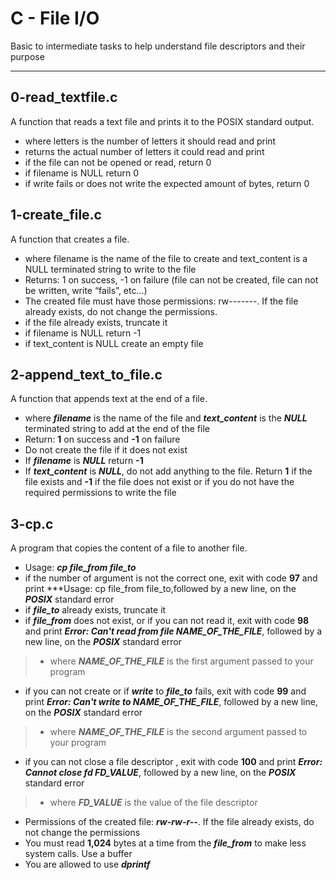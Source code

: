 # C - File I/O
Basic to intermediate tasks to help understand file descriptors and their purpose 
___
## 0-read_textfile.c
A function that reads a text file and prints it to the POSIX standard output.
* where letters is the number of letters it should read and print
* returns the actual number of letters it could read and print
* if the file can not be opened or read, return 0
* if filename is NULL return 0
* if write fails or does not write the expected amount of bytes, return 0
## 1-create\_file.c
A function that creates a file.
* where filename is the name of the file to create and text_content is a NULL terminated string to write to the file
* Returns: 1 on success, -1 on failure (file can not be created, file can not be written, write “fails”, etc…)
* The created file must have those permissions: rw-------. If the file already exists, do not change the permissions.
* if the file already exists, truncate it
* if filename is NULL return -1
* if text_content is NULL create an empty file
## 2-append\_text\_to\_file.c
A function that appends text at the end of a file.
* where ***filename*** is the name of the file and ***text_content*** is the ***NULL*** terminated string to add at the end of the file
* Return: **1** on success and **-1** on failure
* Do not create the file if it does not exist
* If ***filename*** is ***NULL*** return **-1**
* If ***text_content*** is ***NULL***, do not add anything to the file. Return **1** if the file exists and **-1** if the file does not exist or if you do not have the required permissions to write the file
## 3-cp.c
A program that copies the content of a file to another file.
* Usage: ***cp file\_from file\_to***
* if the number of argument is not the correct one, exit with code **97** and print ***Usage: cp file\_from file\_to,followed by a new line, on the ***POSIX*** standard error
* if ***file\_to*** already exists, truncate it
* if ***file\_from*** does not exist, or if you can not read it, exit with code **98** and print ***Error: Can't read from file NAME\_OF\_THE\_FILE***, followed by a new line, on the ***POSIX*** standard error
> * where ***NAME\_OF\_THE\_FILE*** is the first argument passed to your program
* if you can not create or if ***write*** to ***file\_to*** fails, exit with code **99** and print ***Error: Can't write to NAME\_OF\_THE\_FILE***, followed by a new line, on the ***POSIX*** standard error
> * where ***NAME\_OF\_THE\_FILE*** is the second argument passed to your program
* if you can not close a file descriptor , exit with code **100** and print ***Error: Cannot close fd FD\_VALUE***, followed by a new line, on the ***POSIX*** standard error
> * where ***FD\_VALUE*** is the value of the file descriptor
* Permissions of the created file: ***rw-rw-r--***. If the file already exists, do not change the permissions
* You must read **1,024** bytes at a time from the ***file\_from*** to make less system calls. Use a buffer
* You are allowed to use ***dprintf***
